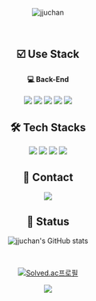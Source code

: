 <div align="center">

![jjuchan](https://capsule-render.vercel.app/api?section=header&text=안녕하세요%20백엔드%20개발자%20윤주찬입니다%20🙋‍♀️%20&fontSize=40&color=auto&height=300)





<br>
<h2>☑️ Use Stack </h2>

<h4>💻 Back-End </h4>
<img src="https://img.shields.io/badge/java-F44336.svg?style=for-the-badge&logo=java&logoColor=white" /> <img src="https://img.shields.io/badge/spring-8BC34A.svg?style=for-the-badge&logo=spring&logoColor=white" /> <img src="https://img.shields.io/badge/security-20232a.svg?style=for-the-badge&logo=springsecurity&logoColor=6DB33F" /> <img src="https://img.shields.io/badge/spring boot-6DB33F.svg?style=for-the-badge&logo=springboot&logoColor=white" /> <img src="https://img.shields.io/badge/mysql-4479A1.svg?style=for-the-badge&logo=mysql&logoColor=white" />


<h2>🛠️ Tech Stacks </h2>
<img src="https://img.shields.io/badge/notion-white.svg?style=for-the-badge&logo=notion&logoColor=black" /> <img src="https://img.shields.io/badge/git-F14232.svg?style=for-the-badge&logo=git&logoColor=white" />
<img src="https://img.shields.io/badge/github-181717.svg?style=for-the-badge&logo=github&logoColor=white" />  <img src="https://img.shields.io/badge/intellij-20232a.svg?style=for-the-badge&logo=intellijidea&logoColor=white" />


<h2>🌈 Contact</h2>
<a href="https://velog.io/@yjc1116/posts">
<img src="https://img.shields.io/badge/velog-1EBC8F.svg?style=for-the-badge&logo=velog&logoColor=white" />
</a>


<h2> 🧮 Status </h2>

![jjuchan's GitHub stats](https://github-readme-stats.vercel.app/api?username=jjuchan&show_icons=true&theme=dark&count_private=true)

<br>

[![Solved.ac프로필](http://mazassumnida.wtf/api/mini/generate_badge?boj=yjc7241)](https://solved.ac/yjc7241)


<a href="https://github.com/jjuchan"><img src="https://hits.seeyoufarm.com/api/count/incr/badge.svg?url=https%3A%2F%2Fgithub.com%2Fjjuchan&count_bg=%23000000&title_bg=%23000000&icon=github.svg&icon_color=%23E7E7E7&title=GitHub&edge_flat=false)"/></a> 

</div>
